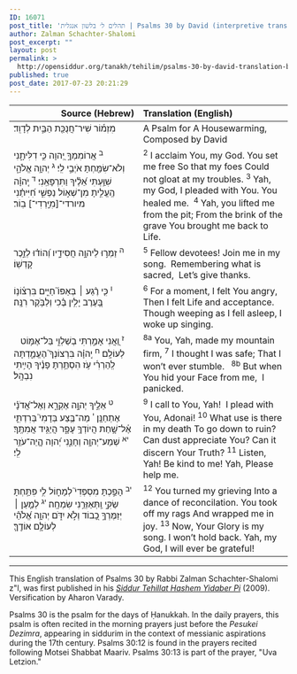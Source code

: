 ```yaml
---
ID: 16071
post_title: 'תהלים ל׳ בלשון אנגלית | Psalms 30 by David (interpretive translation by Reb Zalman Schachter-Shalomi, z&#8221;l)'
author: Zalman Schachter-Shalomi
post_excerpt: ""
layout: post
permalink: >
  http://opensiddur.org/tanakh/tehilim/psalms-30-by-david-translation-by-reb-zalman-schachter-shalomi/
published: true
post_date: 2017-07-23 20:21:29
---
```

<table style="margin-left: auto;margin-right: auto;" class="draggable">
<thead><tr><th id="x" style="text-align: right;">Source (Hebrew)</th><th style="text-align: left;">Translation (English)</th></tr></thead>
<tbody>
<tr>
<td style="vertical-align:top;" width="46%">
<div class="liturgy"><span lang="he">
מִזְמ֡וֹר שִׁיר־חֲנֻכַּ֖ת הַבַּ֣יִת 
לְדָוִֽד׃ 
</span></div></td>
 
<td style="vertical-align:top;" width="53%"><div class="english">
A Psalm for A Housewarming,
Composed by David
</div></td>
</tr>


<tr>
<td style="vertical-align:top;" width="46%">
<div class="liturgy"><span lang="he">
<sup>ב</sup>&nbsp;אֲרוֹמִמְךָ֣ יְ֭הוָה 
כִּ֣י דִלִּיתָ֑נִי 
וְלֹא־שִׂמַּ֖חְתָּ 
אֹיְבַ֣י לִֽי׃
<sup>ג</sup>&nbsp;יְהוָ֥ה אֱלֹהָ֑י שִׁוַּ֥עְתִּי אֵ֝לֶ֗יךָ 
וַתִּרְפָּאֵֽנִי׃
<sup>ד</sup>&nbsp;יְֽהוָ֗ה הֶֽעֱלִ֣יתָ מִן־שְׁא֣וֹל 
נַפְשִׁ֑י חִ֝יִּיתַ֗נִי 
מיורדי־[מִיָּֽרְדִי־] בֽוֹר׃ 
</span></div></td>
 
<td style="vertical-align:top;" width="53%"><div class="english">
<sup>2</sup>&nbsp;I acclaim You, my God.
You set me free
So that my foes 
Could not gloat at my troubles.
<sup>3</sup>&nbsp;Yah, my God, I pleaded with You.
You healed me. 
<sup>4</sup>&nbsp;Yah, you lifted me from the pit;
From the brink of the grave
You brought me back to Life.
</div></td>
</tr>


<tr>
<td style="vertical-align:top;" width="46%">
<div class="liturgy"><span lang="he">
<sup>ה</sup>&nbsp;זַמְּר֣וּ לַיהוָ֣ה 
חֲסִידָ֑יו 
וְ֝הוֹד֗וּ 
לְזֵ֣כֶר קָדְשֽׁוֹ׃
</span></div></td>
 
<td style="vertical-align:top;" width="53%"><div class="english">
<sup>5</sup>&nbsp;Fellow devotees! 
Join me in my song. 
Remembering what is sacred, 
Let’s give thanks.
</div></td>
</tr>


<tr>
<td style="vertical-align:top;" width="46%">
<div class="liturgy"><span lang="he">
<sup>ו</sup>&nbsp;כִּ֤י רֶ֨גַע ׀ בְּאַפּוֹ֮ 
חַיִּ֪ים בִּרְצ֫וֹנ֥וֹ 
בָּ֭עֶרֶב יָלִ֥ין בֶּ֗כִי 
וְלַבֹּ֥קֶר רִנָּֽה׃ 
</span></div></td>

<td style="vertical-align:top;" width="53%"><div class="english">
<sup>6</sup>&nbsp;For a moment, I felt You angry,
Then I felt Life and acceptance.
Though weeping as I fell asleep,
I woke up singing.
</div></td>
</tr>


<tr>
<td style="vertical-align:top;" width="46%">
<div class="liturgy"><span lang="he">
<sup>&nbsp;</sup>&nbsp;
<sup>ז</sup>&nbsp;וַ֭אֲנִי אָמַ֣רְתִּי בְשַׁלְוִ֑י 
בַּל־אֶמּ֥וֹט לְעוֹלָֽם׃ 
<sup>ח</sup>&nbsp;יְֽהוָ֗ה בִּרְצוֹנְךָ֮ הֶעֱמַ֪דְתָּה לְֽהַרְרִ֫י עֹ֥ז 
הִסְתַּ֥רְתָּ 
פָנֶ֗יךָ 
הָיִ֥יתִי נִבְהָֽל׃
</span></div></td>

<td style="vertical-align:top;" width="53%"><div class="english">
<sup>8a</sup>&nbsp;You, Yah, made my mountain firm,
<sup>7</sup>&nbsp;I thought I was safe;
That I won’t ever stumble.
<sup>&nbsp;</sup>
<sup>8b</sup>&nbsp;But when You hid 
your Face from me, 
I panicked.
</div></td>
</tr>


<tr>
<td style="vertical-align:top;" width="46%">
<div class="liturgy"><span lang="he">
<sup>ט</sup>&nbsp;אֵלֶ֣יךָ יְהוָ֣ה אֶקְרָ֑א 
וְאֶל־אֲ֝דֹנָ֗י אֶתְחַנָּֽן׃
<sup>י</sup>&nbsp;מַה־בֶּ֥צַע בְּדָמִי֮ 
בְּרִדְתִּ֪י אֶ֫ל־שָׁ֥חַת 
הֲיוֹדְךָ֥ עָפָ֑ר 
הֲיַגִּ֥יד אֲמִתֶּֽךָ׃
<sup>יא</sup>&nbsp;שְׁמַע־יְהוָ֥ה 
וְחָנֵּ֑נִי 
יְ֝הוָה הֱ&#x200d;ֽיֵה־עֹזֵ֥ר לִֽי׃ 
</span></div></td>

<td style="vertical-align:top;" width="53%"><div class="english">
<sup>9</sup>&nbsp;I call to You, Yah! 
I plead with You, Adonai!
<sup>10</sup>&nbsp;What use is there in my death
To go down to ruin?
Can dust appreciate You?
Can it discern Your Truth?
<sup>11</sup>&nbsp;Listen, Yah! 
Be kind to me!
Yah, Please help me.
</div></td>
</tr>


<tr>
<td style="vertical-align:top;" width="46%">
<div class="liturgy"><span lang="he">
<sup>יב</sup>&nbsp;הָפַ֣כְתָּ מִסְפְּדִי֮ 
לְמָח֪וֹל לִ֥י 
פִּתַּ֥חְתָּ שַׂקִּ֑י 
וַֽתְּאַזְּרֵ֥נִי שִׂמְחָֽה׃
<sup>יג</sup>&nbsp;לְמַ֤עַן ׀ יְזַמֶּרְךָ֣ כָ֭בוֹד 
וְלֹ֣א יִדֹּ֑ם 
יְהוָ֥ה אֱ֝לֹהַ֗י 
לְעוֹלָ֥ם אוֹדֶֽךָּ׃
</span></div></td>
 
<td style="vertical-align:top;" width="53%"><div class="english">
<sup>12</sup>&nbsp;You turned my grieving 
Into a dance of reconcilation.
You took off my rags 
And wrapped me in joy.
<sup>13</sup>&nbsp;Now, Your Glory is my song.
I won’t hold back.
Yah, my God,
 I will ever be grateful!
 </div></td>
 </tr>
</tbody></table>

<hr />

This English translation of Psalms 30 by Rabbi Zalman Schachter-Shalomi z"l, was first published in his <em><a href="http://opensiddur.org/siddurim/ha-ari/neo-hasidut/reb-zalmans-open-siddur-tehillat-hashem/">Siddur Tehillat Hashem Yidaber Pi</a></em> (2009). Versification by Aharon Varady.

Psalms 30 is the psalm for the days of Ḥanukkah. In the daily prayers, this psalm is often recited in the morning prayers just before the <em>Pesukei Dezimra</em>, appearing in siddurim in the context of messianic aspirations during the 17th century. Psalms 30:12 is found in the prayers recited following Motsei Shabbat Maariv. Psalms 30:13 is part of the prayer, "Uva Letzion."